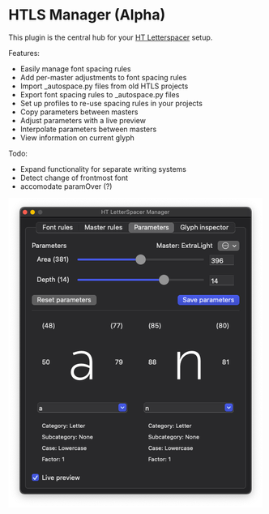 # HTLS Manager (Alpha)
This plugin is the central hub for your [HT Letterspacer](https://letterspacer.huertatipografica.com) setup.

Features:
- Easily manage font spacing rules
- Add per-master adjustments to font spacing rules
- Import _autospace.py files from old HTLS projects
- Export font spacing rules to _autospace.py files
- Set up profiles to re-use spacing rules in your projects
- Copy parameters between masters
- Adjust parameters with a live preview
- Interpolate parameters between masters
- View information on current glyph

Todo:
- Expand functionality for separate writing systems
- Detect change of frontmost font
- accomodate paramOver (?)

![Visually adjust parameters](HTLSManager.png)
